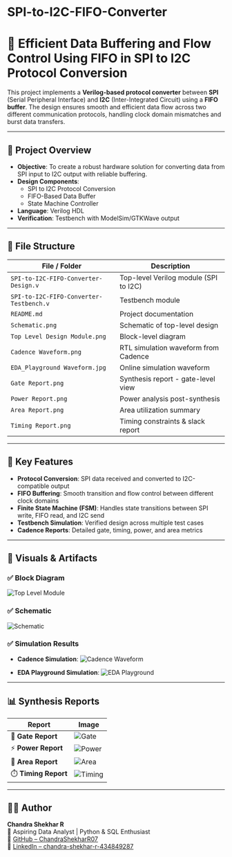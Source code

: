 # SPI-to-I2C-FIFO-Converter
# 🔄 Efficient Data Buffering and Flow Control Using FIFO in SPI to I2C Protocol Conversion

This project implements a **Verilog-based protocol converter** between **SPI** (Serial Peripheral Interface) and **I2C** (Inter-Integrated Circuit) using a **FIFO buffer**. The design ensures smooth and efficient data flow across two different communication protocols, handling clock domain mismatches and burst data transfers.

---

## 🚀 Project Overview

- **Objective**: To create a robust hardware solution for converting data from SPI input to I2C output with reliable buffering.
- **Design Components**:
  - SPI to I2C Protocol Conversion
  - FIFO-Based Data Buffer
  - State Machine Controller
- **Language**: Verilog HDL
- **Verification**: Testbench with ModelSim/GTKWave output

---

## 📁 File Structure

| File / Folder            | Description                                 |
|--------------------------|---------------------------------------------|
| `SPI-to-I2C-FIFO-Converter-Design.v`                 | Top-level Verilog module (SPI to I2C)       |
| `SPI-to-I2C-FIFO-Converter-Testbench.v`            | Testbench module                            |
| `README.md`              | Project documentation                       |
| `Schematic.png`          | Schematic of top-level design               |
| `Top Level Design Module.png` | Block-level diagram                    |
| `Cadence Waveform.png` | RTL simulation waveform from Cadence   |
| `EDA_Playground Waveform.jpg` | Online simulation waveform      |
| `Gate Report.png`        | Synthesis report - gate-level view          |
| `Power Report.png`       | Power analysis post-synthesis               |
| `Area Report.png`        | Area utilization summary                    |
| `Timing Report.png`      | Timing constraints & slack report           |

---

## 🧠 Key Features

- **Protocol Conversion**: SPI data received and converted to I2C-compatible output
- **FIFO Buffering**: Smooth transition and flow control between different clock domains
- **Finite State Machine (FSM)**: Handles state transitions between SPI write, FIFO read, and I2C send
- **Testbench Simulation**: Verified design across multiple test cases
- **Cadence Reports**: Detailed gate, timing, power, and area metrics

---

## 📸 Visuals & Artifacts

### ✅ Block Diagram
![Top Level Module](Top%20Level%20Design%20Module.png)

### ✅ Schematic
![Schematic](Schematic.png)

### ✅ Simulation Results
- **Cadence Simulation**:
  ![Cadence Waveform](Cadence%20final%20waveform.png)

- **EDA Playground Simulation**:
  ![EDA Playground](EDA_Playground%20Final%20Waveform.jpg)

---

## 📊 Synthesis Reports

| Report         | Image |
|----------------|-------|
| 🧱 **Gate Report** | ![Gate](Gate%20Report.png) |
| ⚡ **Power Report** | ![Power](Power%20Report.png) |
| 📐 **Area Report**  | ![Area](Area%20Report.png) |
| ⏱️ **Timing Report** | ![Timing](Timing%20Report.png) |

---

## 🙋‍♂️ Author

**Chandra Shekhar R**  
📍 Aspiring Data Analyst | Python & SQL Enthusiast  
🔗 [GitHub – ChandraShekharR07](https://github.com/ChandraShekharR07)  
🔗 [LinkedIn – chandra-shekhar-r-434849287](https://www.linkedin.com/in/chandra-shekhar-r-434849287/)

